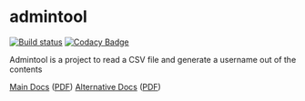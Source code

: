 # admintool

[![Build status](https://ci.appveyor.com/api/projects/status/52q5udemls3s65by?svg=true)](https://ci.appveyor.com/project/Jan200101/admintool) [![Codacy Badge](https://api.codacy.com/project/badge/Grade/82cac89297384b1d9c34b616ba9fdb6a)](https://www.codacy.com/app/Jan200101/admintool?utm_source=git.commitdie.tk&amp;utm_medium=referral&amp;utm_content=Sentry/admintool&amp;utm_campaign=Badge_Grade)

Admintool is a project to read a CSV file and generate a username out of the contents

[Main Docs](http://content.commitdie.tk/files/pi/docs/main/html/index.html) ([PDF](http://content.commitdie.tk/files/pi/docs/main/refman.pdf))
[Alternative Docs](http://content.commitdie.tk/files/pi/docs/alternative/html/index.html) ([PDF](http://content.commitdie.tk/files/pi/docs/alternative/refman.pdf))
